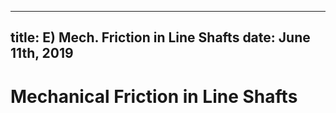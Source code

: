 -----
title: E) Mech. Friction in Line Shafts
date:  June 11th, 2019
-----

# Mechanical Friction in Line Shafts
